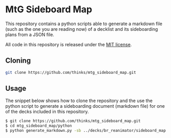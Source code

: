 # MtG Sideboard Map
This repository contains a python scripts able to generate a markdown file (such as the one you are reading now) of a decklist and its sideboarding plans from a JSON file. 

All code in this repository is released under the [MIT license](https://en.wikipedia.org/wiki/MIT_License).

## Cloning
```bash
git clone https://github.com/thinks/mtg_sideboard_map.git
```

## Usage
The snippet below shows how to clone the repository and the use the python script to generate a sideboarding document (markdown file) for one of the decks included in this repository.

```bash
$ git clone https://github.com/thinks/mtg_sideboard_map.git
$ cd mtg_sideboard_map/python
$ python generate_markdown.py -sb ../decks/br_reanimator/sideboard_map.json -md ../decks/br_reanimator/README.md
```
